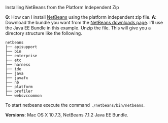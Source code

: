 Installing NetBeans from the Platform Independent Zip

**Q**: How can I install [NetBeans](http://www.netbeans.org) using the platform independent zip file. **A**: Download the bundle you want from the [NetBeans downloads page](http://www.netbeans.org/downloads). I'll use the Java EE Bundle in this example. Unzip the file. This will give you a directory structure like the following.

    netbeans
    ├── apisupport
    ├── bin
    ├── enterprise
    ├── etc
    ├── harness
    ├── ide
    ├── java
    ├── javafx
    ├── nb
    ├── platform
    ├── profiler
    └── websvccommon

To start netbeans execute the command `./netbeans/bin/netbeans`.

**Versions**: Mac OS X 10.7.3, NetBeans 7.1.2 Java EE Bundle.